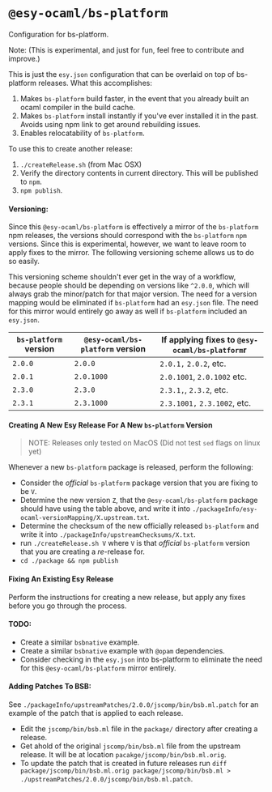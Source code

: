 # `@esy-ocaml/bs-platform`
Configuration for bs-platform.

Note: (This is experimental, and just for fun, feel free to contribute and improve.)

This is just the `esy.json` configuration that can be overlaid on top of bs-platform releases.
What this accomplishes:

1. Makes `bs-platform` build faster, in the event that you already built an ocaml compiler in the build cache.
2. Makes `bs-platform` install instantly if you've ever installed it in the past. Avoids using npm link to get around rebuilding issues.
3. Enables relocatability of `bs-platform`.

To use this to create another release:
1. `./createRelease.sh` (from Mac OSX)
2. Verify the directory contents in current directory. This will be published to `npm`.
2. `npm publish`.

#### Versioning:
Since this `@esy-ocaml/bs-platform` is effectively a mirror of the
`bs-platform` npm releases, the versions should correspond with the
`bs-platform` `npm` versions. Since this is experimental, however, we want to
leave room to apply fixes to the mirror. The following versioning scheme allows
us to do so easily.


This versioning scheme shouldn't ever get in the way of a workflow, because
people should be depending on versions like `^2.0.0`, which will always grab
the minor/patch for that major version.
The need for a version mapping would be eliminated if `bs-platform` had an
`esy.json` file. The need for this mirror would entirely go away as well if
`bs-platform` included an `esy.json`.

`bs-platform` version | `@esy-ocaml/bs-platform` version | If applying fixes to `@esy-ocaml/bs-platform`r |
----------------------|----------------------------------|------------------------------------------
`2.0.0`               | `2.0.0`                          | `2.0.1,` `2.0.2`, etc.
`2.0.1`               | `2.0.1000`                       | `2.0.1001`, `2.0.1002` etc.
`2.3.0`               | `2.3.0`                          | `2.3.1,`, `2.3.2`, etc.
`2.3.1`               | `2.3.1000`                       | `2.3.1001,` `2.3.1002`, etc.


#### Creating A New Esy Release For A New `bs-platform` Version

> NOTE: Releases only tested on MacOS (Did not test `sed` flags on linux yet)

Whenever a new `bs-platform` package is released, perform the following:

- Consider the *official* `bs-platform` package version that you are fixing to be `V`.
- Determine the new version `Z`, that the `@esy-ocaml/bs-platform` package
  should have using the table above, and write it into
  `./packageInfo/esy-ocaml-versionMapping/X.upstream.txt`.
- Determine the checksum of the new officially released `bs-platform` and write
  it into `./packageInfo/upstreamChecksums/X.txt`.
- run `./createRelease.sh V` where `V` is that *official* `bs-platform` version
  that you are creating a *re*-release for.
- `cd ./package && npm publish`

#### Fixing An Existing Esy Release

Perform the instructions for creating a new release, but apply any fixes before
you go through the process.


#### TODO:
- Create a similar `bsbnative` example.
- Create a similar `bsbnative` example with `@opam` dependencies.
- Consider checking in the `esy.json` into bs-platform to eliminate the need
  for this `@esy-ocaml/bs-platform` mirror entirely.


#### Adding Patches To BSB:
See `./packageInfo/upstreamPatches/2.0.0/jscomp/bin/bsb.ml.patch` for an
example of the patch that is applied to each release.

- Edit the `jscomp/bin/bsb.ml` file in the `package/` directory after creating
  a release.
- Get ahold of the original `jscomp/bin/bsb.ml` file from the upstream release.
  It will be at location `pacakge/jscomp/bin/bsb.ml.orig`.
- To update the patch that is created in future releases run
  `diff package/jscomp/bin/bsb.ml.orig package/jscomp/bin/bsb.ml > ./upstreamPatches/2.0.0/jscomp/bin/bsb.ml.patch`.
